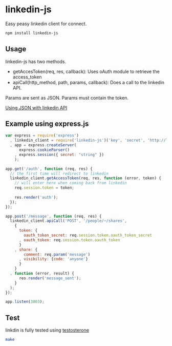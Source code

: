 # linkedin-js

Easy peasy linkedin client for connect.

``` bash
npm install linkedin-js
```

## Usage

linkedin-js has two methods.

* getAccesToken(req, res, callback): Uses oAuth module to retrieve the access_token
* apiCall(http_method, path, params, callback): Does a call to the linkedin API.

Params are sent as JSON.
Params must contain the token.

[Using JSON with linkedin API](http://developer.linkedin.com/docs/DOC-1203)

## Example using express.js

``` javascript
var express = require('express')
  , linkedin_client = require('linkedin-js')('key', 'secret', 'http://localhost:3003/auth')
  , app = express.createServer(
      express.cookieParser()
    , express.session({ secret: "string" })
    );

app.get('/auth', function (req, res) {
  // the first time will redirect to linkedin
  linkedin_client.getAccessToken(req, res, function (error, token) {
    // will enter here when coming back from linkedin
    req.session.token = token;
    
    res.render('auth');
  });
});

app.post('/message', function (req, res) {
  linkedin_client.apiCall('POST', '/people/~/shares',
    {
      token: {
        oauth_token_secret: req.session.token.oauth_token_secret
      , oauth_token: req.session.token.oauth_token
      }
    , share: {
        comment: req.param('message')
      , visibility: {code: 'anyone'}
      }
    }
  , function (error, result) {
      res.render('message_sent');
    }
  );
});

app.listen(3003);
```

## Test

linkdin is fully tested using [testosterone](https://github.com/masylum/testosterone)

``` bash
make
```

